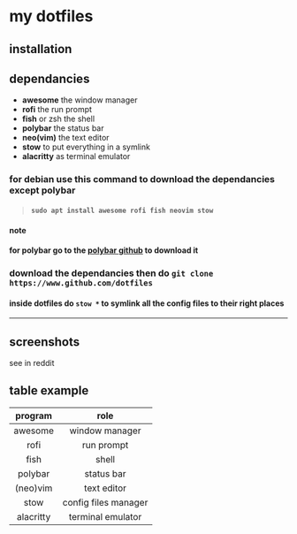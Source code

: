 # my dotfiles

## installation

## dependancies

* __awesome__ the window manager  
* __rofi__ the run prompt  
* __fish__ or zsh the shell  
* __polybar__ the status bar  
* __neo(vim)__ the text editor  
* __stow__ to put everything in a symlink
* __alacritty__ as terminal emulator

### for debian use this command to download the dependancies except polybar

> ####  `sudo apt install awesome rofi fish neovim stow`  

#### note

#### for polybar go to the **[polybar github][1]**  to download it

[1]: <https://github.com/polybar/polybar> "a nice bar"

### download the dependancies then do `git clone https://www.github.com/dotfiles`

#### inside dotfiles do `stow *` to symlink all the config files to their right places

***

## screenshots

see in reddit

## table example

| program | role                 |
|:------: |:--------------------:|
| awesome | window manager       |
|rofi     | run prompt           |
|fish     | shell                |
|polybar  | status bar           |
|(neo)vim | text editor          |
|stow     | config files manager |
|alacritty|terminal emulator     |
